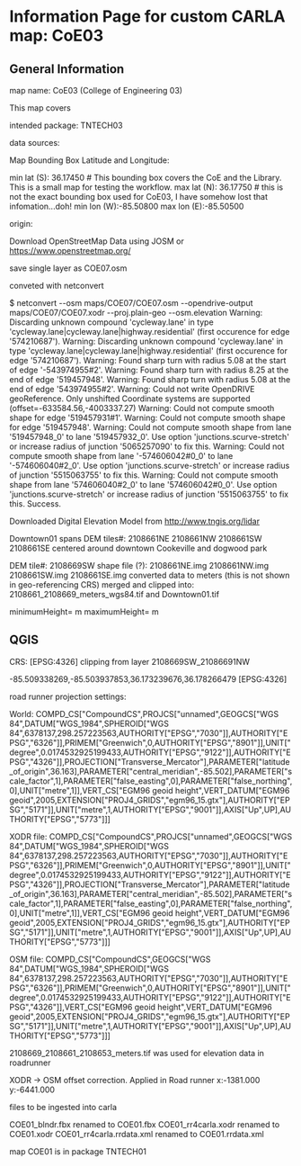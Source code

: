 # Information Page for custom CARLA map: CoE03 

## General Information 
map name: CoE03 (College of Engineering 03)

This map covers  

intended package: TNTECH03

data sources:


Map Bounding Box Latitude and Longitude:

min lat (S): 36.17450  # This bounding box covers the CoE and the Library. This is a small map for testing the workflow.
max lat (N): 36.17750  # this is not the exact bounding box used for CoE03, I have somehow lost that infomation...doh!
min lon (W):-85.50800
max lon (E):-85.50500

origin:

Download OpenStreetMap Data using JOSM or https://www.openstreetmap.org/


save single layer as COE07.osm

conveted with netconvert

$ netconvert --osm maps/COE07/COE07.osm --opendrive-output maps/COE07/COE07.xodr --proj.plain-geo --osm.elevation
Warning: Discarding unknown compound 'cycleway.lane' in type 'cycleway.lane|cycleway.lane|highway.residential' (first occurence for edge '574210687').
Warning: Discarding unknown compound 'cycleway.lane' in type 'cycleway.lane|cycleway.lane|highway.residential' (first occurence for edge '574210687').
Warning: Found sharp turn with radius 5.08 at the start of edge '-543974955#2'.
Warning: Found sharp turn with radius 8.25 at the end of edge '519457948'.
Warning: Found sharp turn with radius 5.08 at the end of edge '543974955#2'.
Warning: Could not write OpenDRIVE geoReference. Only unshifted Coordinate systems are supported (offset=-633584.56,-4003337.27)
Warning: Could not compute smooth shape for edge '519457931#1'.
Warning: Could not compute smooth shape for edge '519457948'.
Warning: Could not compute smooth shape from lane '519457948_0' to lane '519457932_0'. Use option 'junctions.scurve-stretch' or increase radius of junction '5065257090' to fix this.
Warning: Could not compute smooth shape from lane '-574606042#0_0' to lane '-574606040#2_0'. Use option 'junctions.scurve-stretch' or increase radius of junction '5515063755' to fix this.
Warning: Could not compute smooth shape from lane '574606040#2_0' to lane '574606042#0_0'. Use option 'junctions.scurve-stretch' or increase radius of junction '5515063755' to fix this.
Success.


Downloaded Digital Elevation Model from http://www.tngis.org/lidar

Downtown01 spans DEM tiles#: 2108661NE 2108661NW 2108661SW 2108661SE
centered around downtown Cookeville and dogwood park

DEM tile#: 2108669SW
shape file (?): 2108661NE.img 2108661NW.img 2108661SW.img 2108661SE.img
converted data to meters (this is not shown in geo-referencing CRS)
merged and clipped into: 2108661_2108669_meters_wgs84.tif and Downtown01.tif



minimumHeight=  m
maximumHeight=  m



## QGIS
CRS: [EPSG:4326]
clipping from layer 2108669SW_21086691NW

-85.509338269,-85.503937853,36.173239676,36.178266479 [EPSG:4326]


road runner projection settings:

World:
COMPD_CS["CompoundCS",PROJCS["unnamed",GEOGCS["WGS 84",DATUM["WGS_1984",SPHEROID["WGS 84",6378137,298.257223563,AUTHORITY["EPSG","7030"]],AUTHORITY["EPSG","6326"]],PRIMEM["Greenwich",0,AUTHORITY["EPSG","8901"]],UNIT["degree",0.0174532925199433,AUTHORITY["EPSG","9122"]],AUTHORITY["EPSG","4326"]],PROJECTION["Transverse_Mercator"],PARAMETER["latitude_of_origin",36.163],PARAMETER["central_meridian",-85.502],PARAMETER["scale_factor",1],PARAMETER["false_easting",0],PARAMETER["false_northing",0],UNIT["metre",1]],VERT_CS["EGM96 geoid height",VERT_DATUM["EGM96 geoid",2005,EXTENSION["PROJ4_GRIDS","egm96_15.gtx"],AUTHORITY["EPSG","5171"]],UNIT["metre",1,AUTHORITY["EPSG","9001"]],AXIS["Up",UP],AUTHORITY["EPSG","5773"]]]

XODR file:
COMPD_CS["CompoundCS",PROJCS["unnamed",GEOGCS["WGS 84",DATUM["WGS_1984",SPHEROID["WGS 84",6378137,298.257223563,AUTHORITY["EPSG","7030"]],AUTHORITY["EPSG","6326"]],PRIMEM["Greenwich",0,AUTHORITY["EPSG","8901"]],UNIT["degree",0.0174532925199433,AUTHORITY["EPSG","9122"]],AUTHORITY["EPSG","4326"]],PROJECTION["Transverse_Mercator"],PARAMETER["latitude_of_origin",36.163],PARAMETER["central_meridian",-85.502],PARAMETER["scale_factor",1],PARAMETER["false_easting",0],PARAMETER["false_northing",0],UNIT["metre",1]],VERT_CS["EGM96 geoid height",VERT_DATUM["EGM96 geoid",2005,EXTENSION["PROJ4_GRIDS","egm96_15.gtx"],AUTHORITY["EPSG","5171"]],UNIT["metre",1,AUTHORITY["EPSG","9001"]],AXIS["Up",UP],AUTHORITY["EPSG","5773"]]]

OSM file:
COMPD_CS["CompoundCS",GEOGCS["WGS 84",DATUM["WGS_1984",SPHEROID["WGS 84",6378137,298.257223563,AUTHORITY["EPSG","7030"]],AUTHORITY["EPSG","6326"]],PRIMEM["Greenwich",0,AUTHORITY["EPSG","8901"]],UNIT["degree",0.0174532925199433,AUTHORITY["EPSG","9122"]],AUTHORITY["EPSG","4326"]],VERT_CS["EGM96 geoid height",VERT_DATUM["EGM96 geoid",2005,EXTENSION["PROJ4_GRIDS","egm96_15.gtx"],AUTHORITY["EPSG","5171"]],UNIT["metre",1,AUTHORITY["EPSG","9001"]],AXIS["Up",UP],AUTHORITY["EPSG","5773"]]]

2108669_2108661_2108653_meters.tif was used for elevation data in roadrunner

XODR -> OSM offset correction. Applied in Road runner
x:-1381.000
y:-6441.000



files to be ingested into carla

COE01_blndr.fbx  renamed to COE01.fbx
COE01_rr4carla.xodr  renamed to COE01.xodr
COE01_rr4carla.rrdata.xml  renamed to COE01.rrdata.xml

map COE01 is in package TNTECH01
